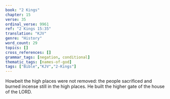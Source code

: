 ```yaml
---
book: "2 Kings"
chapter: 15
verse: 35
ordinal_verse: 9961
ref: "2 Kings 15:35"
translation: "KJV"
genre: "History"
word_count: 29
topics: []
cross_references: []
grammar_tags: [negation, conditional]
thematic_tags: [names-of-god]
tags: ["Bible","KJV","2-Kings"]
---
```

Howbeit the high places were not removed: the people sacrificed and burned incense still in the high places. He built the higher gate of the house of the LORD.

